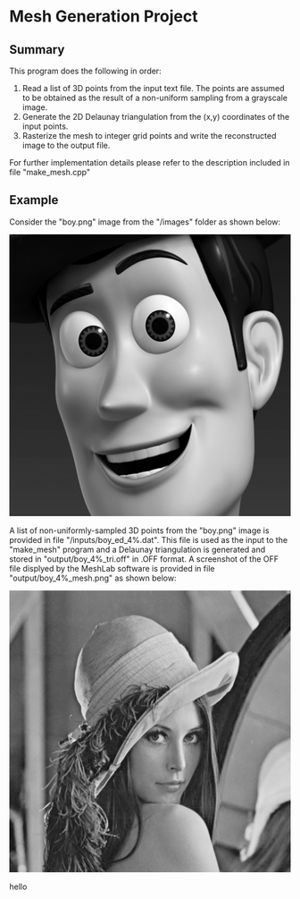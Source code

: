 # Mesh Generation Project
## Summary ##
This program does the following in order:
1. Read a list of 3D points from the input text file. The points are assumed to be obtained as the result of a non-uniform sampling from a grayscale image. 
2. Generate the 2D Delaunay triangulation from the (x,y) coordinates of the input points.
3. Rasterize the mesh to integer grid points and write the reconstructed image to the output file.

For further implementation details please refer to the description included in file "make_mesh.cpp"

## Example ##
Consider the "boy.png" image from the "/images" folder as shown below: 

<img src="images/boy.png">

A list of non-uniformly-sampled 3D points from the "boy.png" image is provided in file "/inputs/boy_ed_4%.dat". This file is used as the input to the "make_mesh" program and a Delaunay triangulation is generated and stored in "output/boy_4%_tri.off" in .OFF format. A screenshot of the OFF file displyed by the MeshLab software is provided in file "output/boy_4%_mesh.png" as shown below:

<img src="images/lena.png">

hello



